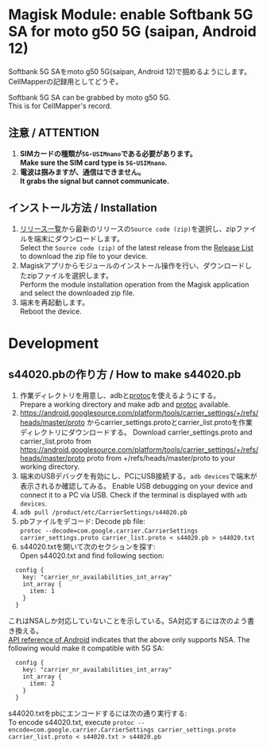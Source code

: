 # Magisk Module: enable Softbank 5G SA for moto g50 5G (saipan, Android 12)

Softbank 5G SAをmoto g50 5G(saipan, Android 12)で掴めるようにします。  
CellMapperの記録用としてどうぞ。

Softbank 5G SA can be grabbed by moto g50 5G.  
This is for CellMapper's record.

## 注意 / ATTENTION

1. **SIMカードの種類が`5G-USIMnano`である必要があります。**  
   **Make sure the SIM card type is `5G-USIMnano`.**
2. **電波は掴みますが、通信はできません。**  
   **It grabs the signal but cannot communicate.**

## インストール方法 / Installation
1. [リリース一覧](https://github.com/tamaina/saipan-sb5gsa/releases)から最新のリリースの`Source code (zip)`を選択し、zipファイルを端末にダウンロードします。  
   Select the `Source code (zip)` of the latest release from the [Release List](https://github.com/tamaina/saipan-sb5gsa/releases) to download the zip file to your device.
2. Magiskアプリからモジュールのインストール操作を行い、ダウンロードしたzipファイルを選択します。  
   Perform the module installation operation from the Magisk application and select the downloaded zip file.
3. 端末を再起動します。  
   Reboot the device.

# Development

## s44020.pbの作り方 / How to make s44020.pb

1. 作業ディレクトリを用意し、adbと[protoc](https://github.com/protocolbuffers/protobuf/releases)を使えるようにする。  
   Prepare a working directory and make adb and [protoc](https://github.com/protocolbuffers/protobuf/releases) available.
2. https://android.googlesource.com/platform/tools/carrier_settings/+/refs/heads/master/proto からcarrier_settings.protoとcarrier_list.protoを作業ディレクトリにダウンロードする。
   Download carrier_settings.proto and carrier_list.proto from https://android.googlesource.com/platform/tools/carrier_settings/+/refs/heads/master/proto proto from +/refs/heads/master/proto to your working directory.
3. 端末のUSBデバッグを有効にし、PCにUSB接続する。`adb devices`で端末が表示されるか確認してみる。
   Enable USB debugging on your device and connect it to a PC via USB. Check if the terminal is displayed with `adb devices`.
4. `adb pull /product/etc/CarrierSettings/s44020.pb`
5. pbファイルをデコード:
   Decode pb file:  
   `protoc --decode=com.google.carrier.CarrierSettings carrier_settings.proto carrier_list.proto < s44020.pb > s44020.txt`
6. s44020.txtを開いて次のセクションを探す:  
   Open s44020.txt and find following section:

```
  config {
    key: "carrier_nr_availabilities_int_array"
    int_array {
      item: 1
    }
  }
```

これはNSAしか対応していないことを示している。SA対応するには次のよう書き換える。  
[API reference of Android](https://developer.android.com/reference/android/telephony/CarrierConfigManager#KEY_CARRIER_NR_AVAILABILITIES_INT_ARRAY) indicates that the above only supports NSA. The following would make it compatible with 5G SA:

```
  config {
    key: "carrier_nr_availabilities_int_array"
    int_array {
      item: 2
    }
  }
```

s44020.txtをpbにエンコードするには次の通り実行する:  
To encode s44020.txt, execute `protoc --encode=com.google.carrier.CarrierSettings carrier_settings.proto carrier_list.proto < s44020.txt > s44020.pb`
